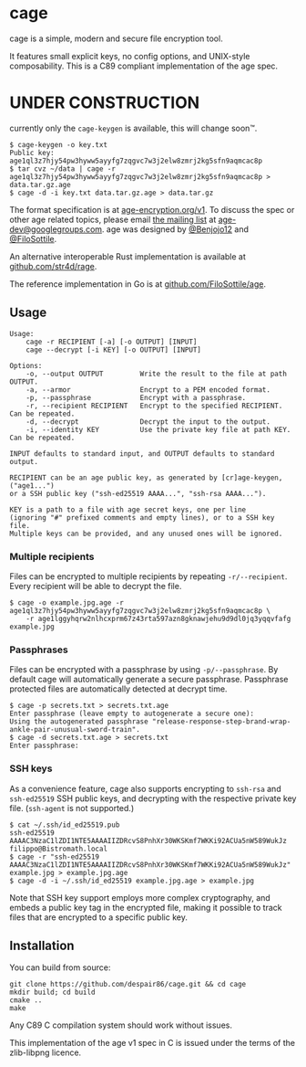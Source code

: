 # cage

cage is a simple, modern and secure file encryption tool.

It features small explicit keys, no config options, and UNIX-style composability. This is a C89 compliant implementation of the age spec.

# UNDER CONSTRUCTION

currently only the `cage-keygen` is available, this will change soon:tm:.

```
$ cage-keygen -o key.txt
Public key: age1ql3z7hjy54pw3hyww5ayyfg7zqgvc7w3j2elw8zmrj2kg5sfn9aqmcac8p
$ tar cvz ~/data | cage -r age1ql3z7hjy54pw3hyww5ayyfg7zqgvc7w3j2elw8zmrj2kg5sfn9aqmcac8p > data.tar.gz.age
$ cage -d -i key.txt data.tar.gz.age > data.tar.gz
```

The format specification is at [age-encryption.org/v1](https://age-encryption.org/v1). To discuss the spec or other age related topics, please email [the mailing list](https://groups.google.com/d/forum/age-dev) at age-dev@googlegroups.com. age was designed by [@Benjojo12](https://twitter.com/Benjojo12) and [@FiloSottile](https://twitter.com/FiloSottile).

An alternative interoperable Rust implementation is available at [github.com/str4d/rage](https://github.com/str4d/rage).

The reference implementation in Go is at [github.com/FiloSottile/age](https://github.com/FiloSottile/age).

## Usage

```
Usage:
    cage -r RECIPIENT [-a] [-o OUTPUT] [INPUT]
    cage --decrypt [-i KEY] [-o OUTPUT] [INPUT]

Options:
    -o, --output OUTPUT         Write the result to the file at path OUTPUT.
    -a, --armor                 Encrypt to a PEM encoded format.
    -p, --passphrase            Encrypt with a passphrase.
    -r, --recipient RECIPIENT   Encrypt to the specified RECIPIENT. Can be repeated.
    -d, --decrypt               Decrypt the input to the output.
    -i, --identity KEY          Use the private key file at path KEY. Can be repeated.

INPUT defaults to standard input, and OUTPUT defaults to standard output.

RECIPIENT can be an age public key, as generated by [cr]age-keygen, ("age1...")
or a SSH public key ("ssh-ed25519 AAAA...", "ssh-rsa AAAA...").

KEY is a path to a file with age secret keys, one per line
(ignoring "#" prefixed comments and empty lines), or to a SSH key file.
Multiple keys can be provided, and any unused ones will be ignored.
```

### Multiple recipients

Files can be encrypted to multiple recipients by repeating `-r/--recipient`. Every recipient will be able to decrypt the file.

```
$ cage -o example.jpg.age -r age1ql3z7hjy54pw3hyww5ayyfg7zqgvc7w3j2elw8zmrj2kg5sfn9aqmcac8p \
    -r age1lggyhqrw2nlhcxprm67z43rta597azn8gknawjehu9d9dl0jq3yqqvfafg example.jpg
```

### Passphrases

Files can be encrypted with a passphrase by using `-p/--passphrase`. By default cage will automatically generate a secure passphrase. Passphrase protected files are automatically detected at decrypt time.

```
$ cage -p secrets.txt > secrets.txt.age
Enter passphrase (leave empty to autogenerate a secure one):
Using the autogenerated passphrase "release-response-step-brand-wrap-ankle-pair-unusual-sword-train".
$ cage -d secrets.txt.age > secrets.txt
Enter passphrase:
```

### SSH keys

As a convenience feature, cage also supports encrypting to `ssh-rsa` and `ssh-ed25519` SSH public keys, and decrypting with the respective private key file. (`ssh-agent` is not supported.)

```
$ cat ~/.ssh/id_ed25519.pub
ssh-ed25519 AAAAC3NzaC1lZDI1NTE5AAAAIIZDRcvS8PnhXr30WKSKmf7WKKi92ACUa5nW589WukJz filippo@Bistromath.local
$ cage -r "ssh-ed25519 AAAAC3NzaC1lZDI1NTE5AAAAIIZDRcvS8PnhXr30WKSKmf7WKKi92ACUa5nW589WukJz" example.jpg > example.jpg.age
$ cage -d -i ~/.ssh/id_ed25519 example.jpg.age > example.jpg
```

Note that SSH key support employs more complex cryptography, and embeds a public key tag in the encrypted file, making it possible to track files that are encrypted to a specific public key.

## Installation
<!--
On macOS or Linux, you can use Homebrew:

```
brew tap filippo.io/cage https://filippo.io/cage
brew install cage
```

On Windows, Linux, and macOS, you can use [the pre-built binaries](https://github.com/FiloSottile/cage/releases).
-->
You can build from source:

```
git clone https://github.com/despair86/cage.git && cd cage
mkdir build; cd build
cmake ..
make
```
Any C89 C compilation system should work without issues.
<!--
On Arch Linux, cage is available from AUR as [`cage`](https://aur.archlinux.org/packcages/cage/) or [`cage-git`](https://aur.archlinux.org/packcages/cage-git/):

```bash
git clone https://aur.archlinux.org/cage.git
cd cage
makepkg -si
```

On OpenBSD -current and 6.7+, you can use the port:

```
pkg_add cage
```

On all supported versions of FreeBSD, you can build the security/cage port or use pkg:

```
pkg install cage
```
-->
This implementation of the age v1 spec in C is issued under the terms of the zlib-libpng licence.

